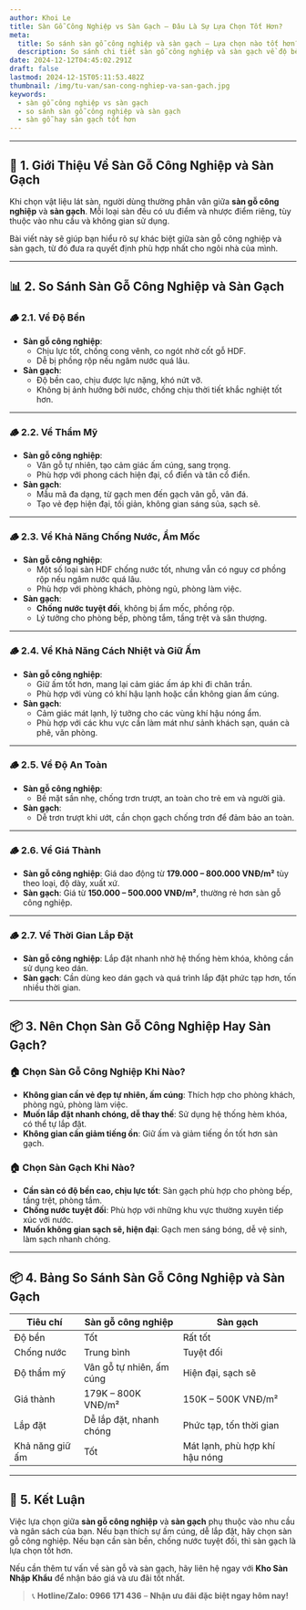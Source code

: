 ```yaml
---
author: Khoi Le
title: Sàn Gỗ Công Nghiệp vs Sàn Gạch – Đâu Là Sự Lựa Chọn Tốt Hơn?
meta:
  title: So sánh sàn gỗ công nghiệp và sàn gạch – Lựa chọn nào tốt hơn?
  description: So sánh chi tiết sàn gỗ công nghiệp và sàn gạch về độ bền, thẩm mỹ, giá cả và khả năng chống nước. Tìm hiểu đâu là lựa chọn phù hợp nhất cho ngôi nhà của bạn.
date: 2024-12-12T04:45:02.291Z
draft: false
lastmod: 2024-12-15T05:11:53.482Z
thumbnail: /img/tu-van/san-cong-nghiep-va-san-gach.jpg
keywords:
  - sàn gỗ công nghiệp vs sàn gạch
  - so sánh sàn gỗ công nghiệp và sàn gạch
  - sàn gỗ hay sàn gạch tốt hơn
---
```


---

## 📘 **1. Giới Thiệu Về Sàn Gỗ Công Nghiệp và Sàn Gạch**  
Khi chọn vật liệu lát sàn, người dùng thường phân vân giữa **sàn gỗ công nghiệp** và **sàn gạch**. Mỗi loại sàn đều có ưu điểm và nhược điểm riêng, tùy thuộc vào nhu cầu và không gian sử dụng.  

Bài viết này sẽ giúp bạn hiểu rõ sự khác biệt giữa sàn gỗ công nghiệp và sàn gạch, từ đó đưa ra quyết định phù hợp nhất cho ngôi nhà của mình.

---

## 📊 **2. So Sánh Sàn Gỗ Công Nghiệp và Sàn Gạch**  

### 🪵 **2.1. Về Độ Bền**  
- **Sàn gỗ công nghiệp**:  
  - Chịu lực tốt, chống cong vênh, co ngót nhờ cốt gỗ HDF.  
  - Dễ bị phồng rộp nếu ngâm nước quá lâu.  
- **Sàn gạch**:  
  - Độ bền cao, chịu được lực nặng, khó nứt vỡ.  
  - Không bị ảnh hưởng bởi nước, chống chịu thời tiết khắc nghiệt tốt hơn.  

---

### 🪵 **2.2. Về Thẩm Mỹ**  
- **Sàn gỗ công nghiệp**:  
  - Vân gỗ tự nhiên, tạo cảm giác ấm cúng, sang trọng.  
  - Phù hợp với phong cách hiện đại, cổ điển và tân cổ điển.  
- **Sàn gạch**:  
  - Mẫu mã đa dạng, từ gạch men đến gạch vân gỗ, vân đá.  
  - Tạo vẻ đẹp hiện đại, tối giản, không gian sáng sủa, sạch sẽ.  

---

### 🪵 **2.3. Về Khả Năng Chống Nước, Ẩm Mốc**  
- **Sàn gỗ công nghiệp**:  
  - Một số loại sàn HDF chống nước tốt, nhưng vẫn có nguy cơ phồng rộp nếu ngâm nước quá lâu.  
  - Phù hợp với phòng khách, phòng ngủ, phòng làm việc.  
- **Sàn gạch**:  
  - **Chống nước tuyệt đối**, không bị ẩm mốc, phồng rộp.  
  - Lý tưởng cho phòng bếp, phòng tắm, tầng trệt và sân thượng.  

---

### 🪵 **2.4. Về Khả Năng Cách Nhiệt và Giữ Ấm**  
- **Sàn gỗ công nghiệp**:  
  - Giữ ấm tốt hơn, mang lại cảm giác ấm áp khi đi chân trần.  
  - Phù hợp với vùng có khí hậu lạnh hoặc cần không gian ấm cúng.  
- **Sàn gạch**:  
  - Cảm giác mát lạnh, lý tưởng cho các vùng khí hậu nóng ẩm.  
  - Phù hợp với các khu vực cần làm mát như sảnh khách sạn, quán cà phê, văn phòng.  

---

### 🪵 **2.5. Về Độ An Toàn**  
- **Sàn gỗ công nghiệp**:  
  - Bề mặt sần nhẹ, chống trơn trượt, an toàn cho trẻ em và người già.  
- **Sàn gạch**:  
  - Dễ trơn trượt khi ướt, cần chọn gạch chống trơn để đảm bảo an toàn.  

---

### 🪵 **2.6. Về Giá Thành**  
- **Sàn gỗ công nghiệp**: Giá dao động từ **179.000 – 800.000 VNĐ/m²** tùy theo loại, độ dày, xuất xứ.  
- **Sàn gạch**: Giá từ **150.000 – 500.000 VNĐ/m²**, thường rẻ hơn sàn gỗ công nghiệp.  

---

### 🪵 **2.7. Về Thời Gian Lắp Đặt**  
- **Sàn gỗ công nghiệp**: Lắp đặt nhanh nhờ hệ thống hèm khóa, không cần sử dụng keo dán.  
- **Sàn gạch**: Cần dùng keo dán gạch và quá trình lắp đặt phức tạp hơn, tốn nhiều thời gian.  

---

## 📦 **3. Nên Chọn Sàn Gỗ Công Nghiệp Hay Sàn Gạch?**  

### 🏠 **Chọn Sàn Gỗ Công Nghiệp Khi Nào?**  
- **Không gian cần vẻ đẹp tự nhiên, ấm cúng**: Thích hợp cho phòng khách, phòng ngủ, phòng làm việc.  
- **Muốn lắp đặt nhanh chóng, dễ thay thế**: Sử dụng hệ thống hèm khóa, có thể tự lắp đặt.  
- **Không gian cần giảm tiếng ồn**: Giữ ấm và giảm tiếng ồn tốt hơn sàn gạch.  

### 🏠 **Chọn Sàn Gạch Khi Nào?**  
- **Cần sàn có độ bền cao, chịu lực tốt**: Sàn gạch phù hợp cho phòng bếp, tầng trệt, phòng tắm.  
- **Chống nước tuyệt đối**: Phù hợp với những khu vực thường xuyên tiếp xúc với nước.  
- **Muốn không gian sạch sẽ, hiện đại**: Gạch men sáng bóng, dễ vệ sinh, làm sạch nhanh chóng.  

---

## 📦 **4. Bảng So Sánh Sàn Gỗ Công Nghiệp và Sàn Gạch**  

| **Tiêu chí**            | **Sàn gỗ công nghiệp**   | **Sàn gạch**            |
|------------------------|--------------------------|-------------------------|
| Độ bền                  | Tốt                      | Rất tốt                  |
| Chống nước              | Trung bình               | Tuyệt đối                |
| Độ thẩm mỹ              | Vân gỗ tự nhiên, ấm cúng | Hiện đại, sạch sẽ       |
| Giá thành               | 179K – 800K VNĐ/m²       | 150K – 500K VNĐ/m²       |
| Lắp đặt                 | Dễ lắp đặt, nhanh chóng  | Phức tạp, tốn thời gian  |
| Khả năng giữ ấm         | Tốt                      | Mát lạnh, phù hợp khí hậu nóng|

---

## 📢 **5. Kết Luận**  
Việc lựa chọn giữa **sàn gỗ công nghiệp** và **sàn gạch** phụ thuộc vào nhu cầu và ngân sách của bạn. Nếu bạn thích sự ấm cúng, dễ lắp đặt, hãy chọn sàn gỗ công nghiệp. Nếu bạn cần sàn bền, chống nước tuyệt đối, thì sàn gạch là lựa chọn tốt hơn.  

Nếu cần thêm tư vấn về sàn gỗ và sàn gạch, hãy liên hệ ngay với **Kho Sàn Nhập Khẩu** để nhận báo giá và ưu đãi tốt nhất.  

> 📞 **Hotline/Zalo: 0966 171 436** – **Nhận ưu đãi đặc biệt ngay hôm nay!**  
